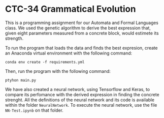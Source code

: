 # CTC-34 Grammatical Evolution

This is a programming assignment for our Automata and Formal Languages class. We used the genetic algorithm to derive the best expression that, given eight parameters measured from a concrete block, would estimete its strength.

To run the program that loads the data and finds the best expresion, create an Anaconda virtual environment with the following command:
```
conda env create -f requirements.yml
```

Then, run the program with the following command:

```
ptyhon main.py
```

We have also created a neural network, using Tensorflow and Keras, to compare its perfomance with the derived expression in finding the concrete strenght. All the definitions of the neural network and its code is available within the folder ```NeuralNetwork```. To execute the neural network, use the file ```NN-Test.ipynb``` on that folder.
